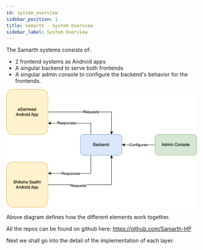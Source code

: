 ```yaml
---
id: system_overview
sidebar_position: 1
title: Samarth - System Overview
sidebar_label: System Overview
---
```


The Samarth systems consists of:
* 2 frontend systems as Android apps
* A singular backend to serve both frontends
* A singular admin console to configure the backend's behavior for the frontends.

![System Overview](../../../static/img/Samarth-SystemDiagram.png)

Above diagram defines how the different elements work together. 

All the repos can be found on github here: https://github.com/Samarth-HP

Next we shall go into the detail of the implementation of each layer. 